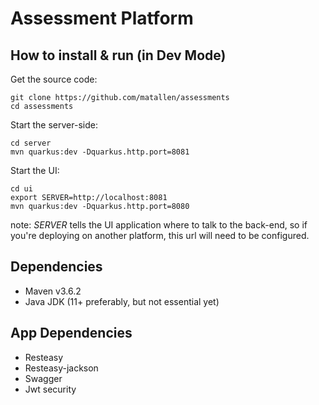 # Assessment Platform


## How to install & run (in Dev Mode)

Get the source code:
```
git clone https://github.com/matallen/assessments
cd assessments
```

Start the server-side:
```
cd server
mvn quarkus:dev -Dquarkus.http.port=8081
```

Start the UI:
```
cd ui
export SERVER=http://localhost:8081
mvn quarkus:dev -Dquarkus.http.port=8080
```
note: *SERVER* tells the UI application where to talk to the back-end, so if you're deploying on another platform, this url will need to be configured.



## Dependencies

* Maven v3.6.2
* Java JDK (11+ preferably, but not essential yet)

## App Dependencies

* Resteasy
* Resteasy-jackson
* Swagger
* Jwt security

